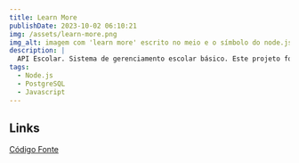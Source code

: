 ```yaml
---
title: Learn More
publishDate: 2023-10-02 06:10:21
img: /assets/learn-more.png
img_alt: imagem com 'learn more' escrito no meio e o símbolo do node.js no lado inferior direito da escrita.
description: |
  API Escolar. Sistema de gerenciamento escolar básico. Este projeto foi um freelance.
tags:
  - Node.js
  - PostgreSQL
  - Javascript
---
```


## Links

<a href="https://github.com/marcelldac/learn-more-api" target="_blank">Código Fonte</a>

